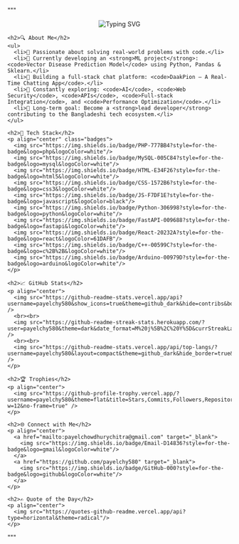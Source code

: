 """
<!DOCTYPE html>
<html lang="en">
<head>
  <meta charset="UTF-8">
  <title>Payel Chowdhury | GitHub Profile</title>
  <link rel="stylesheet" href="style.css">
</head>
<body>
  <div class="container">
    <p align="center">
      <img src="https://readme-typing-svg.herokuapp.com?font=Fira+Code&weight=600&pause=1000&color=0099CC&center=true&width=480&lines=Learning+%26+Building+Everyday.;Turning+ideas+into+digital+realities.;Fusing+creativity+%2B+code+%F0%9F%96%A5%EF%B8%8F" alt="Typing SVG" />
    </p>

    <h2>🔍 About Me</h2>
    <ul>
      <li>🚀 Passionate about solving real-world problems with code.</li>
      <li>🤖 Currently developing an <strong>ML project</strong>: <code>Vector Disease Prediction Model</code> using Python, Pandas & Sklearn.</li>
      <li>💬 Building a full-stack chat platform: <code>DaakPion – A Real-Time Chatting App</code>.</li>
      <li>🧠 Constantly exploring: <code>AI</code>, <code>Web Security</code>, <code>APIs</code>, <code>Full-stack Integration</code>, and <code>Performance Optimization</code>.</li>
      <li>🎯 Long-term goal: Become a <strong>lead developer</strong> contributing to the Bangladeshi tech ecosystem.</li>
    </ul>

    <h2>🔧 Tech Stack</h2>
    <p align="center" class="badges">
      <img src="https://img.shields.io/badge/PHP-777BB4?style=for-the-badge&logo=php&logoColor=white"/>
      <img src="https://img.shields.io/badge/MySQL-005C84?style=for-the-badge&logo=mysql&logoColor=white"/>
      <img src="https://img.shields.io/badge/HTML-E34F26?style=for-the-badge&logo=html5&logoColor=white"/>
      <img src="https://img.shields.io/badge/CSS-1572B6?style=for-the-badge&logo=css3&logoColor=white"/>
      <img src="https://img.shields.io/badge/JS-F7DF1E?style=for-the-badge&logo=javascript&logoColor=black"/>
      <img src="https://img.shields.io/badge/Python-306998?style=for-the-badge&logo=python&logoColor=white"/>
      <img src="https://img.shields.io/badge/FastAPI-009688?style=for-the-badge&logo=fastapi&logoColor=white"/>
      <img src="https://img.shields.io/badge/React-20232A?style=for-the-badge&logo=react&logoColor=61DAFB"/>
      <img src="https://img.shields.io/badge/C++-00599C?style=for-the-badge&logo=c%2B%2B&logoColor=white"/>
      <img src="https://img.shields.io/badge/Arduino-00979D?style=for-the-badge&logo=arduino&logoColor=white"/>
    </p>

    <h2>📈 GitHub Stats</h2>
    <p align="center">
      <img src="https://github-readme-stats.vercel.app/api?username=payelchy580&show_icons=true&theme=github_dark&hide=contribs&border_radius=8&title_color=58A6FF&icon_color=58A6FF" />
      <br><br>
      <img src="https://github-readme-streak-stats.herokuapp.com/?user=payelchy580&theme=dark&date_format=M%20j%5B%2C%20Y%5D&currStreakLabel=58A6FF" />
      <br><br>
      <img src="https://github-readme-stats.vercel.app/api/top-langs/?username=payelchy580&layout=compact&theme=github_dark&hide_border=true&langs_count=6" />
    </p>

    <h2>🏆 Trophies</h2>
    <p align="center">
      <img src="https://github-profile-trophy.vercel.app/?username=payelchy580&theme=flat&title=Stars,Commits,Followers,Repositories,PullRequest&margin-w=12&no-frame=true" />
    </p>

    <h2>🌐 Connect with Me</h2>
    <p align="center">
      <a href="mailto:payelchowdhurychitra@gmail.com" target="_blank">
        <img src="https://img.shields.io/badge/Email-D14836?style=for-the-badge&logo=gmail&logoColor=white"/>
      </a>
      <a href="https://github.com/payelchy580" target="_blank">
        <img src="https://img.shields.io/badge/GitHub-000?style=for-the-badge&logo=github&logoColor=white"/>
      </a>
    </p>

    <h2>✍ Quote of the Day</h2>
    <p align="center">
      <img src="https://quotes-github-readme.vercel.app/api?type=horizontal&theme=radical"/>
    </p>
  </div>
</body>
</html>
"""
